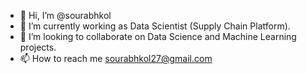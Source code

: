 - 👋 Hi, I’m @sourabhkol
- 🌱 I’m currently working as Data Scientist (Supply Chain Platform). 
- 💞️ I’m looking to collaborate on Data Science and Machine Learning projects.
- 📫 How to reach me sourabhkol27@gmail.com



<!---
sourabhkol/sourabhkol is a ✨ special ✨ repository because its `README.md` (this file) appears on your GitHub profile.
You can click the Preview link to take a look at your changes.
--->

